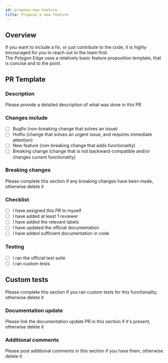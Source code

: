 ```yaml
---
id: propose-new-feature
title: Propose a new feature
---
```


## Overview

If you want to include a fix, or just contribute to the code, it is highly encouraged for you to reach out to the team first. <br/>
The Polygon Edge uses a relatively basic feature proposition template, that is concise and to the point.

## PR Template

### Description

Please provide a detailed description of what was done in this PR

### Changes include

- [ ] Bugfix (non-breaking change that solves an issue)
- [ ] Hotfix (change that solves an urgent issue, and requires immediate attention)
- [ ] New feature (non-breaking change that adds functionality)
- [ ] Breaking change (change that is not backward-compatible and/or changes current functionality)

### Breaking changes

Please complete this section if any breaking changes have been made, otherwise delete it

### Checklist

- [ ] I have assigned this PR to myself
- [ ] I have added at least 1 reviewer
- [ ] I have added the relevant labels
- [ ] I have updated the official documentation
- [ ] I have added sufficient documentation in code

### Testing

- [ ] I ran the official test suite
- [ ] I ran custom tests

## Custom tests

Please complete this section if you ran custom tests for this functionality, otherwise delete it

### Documentation update

Please link the documentation update PR in this section if it's present, otherwise delete it

### Additional comments

Please post additional comments in this section if you have them, otherwise delete it